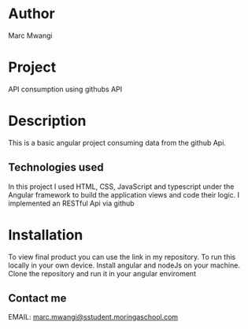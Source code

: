 # Author

Marc Mwangi

# Project

API consumption using githubs API

# Description

This is a basic angular project consuming data from the github Api. 

## Technologies used

In this project I used HTML, CSS, JavaScript and typescript under the Angular framework to build the application views and code their logic. I implemented an RESTful Api via github

# Installation

To view final product you can use the link in my repository. To run this locally in your own device. Install angular and nodeJs on your machine. Clone the repository and run it in your angular enviroment

## Contact me

EMAIL: marc.mwangi@sstudent.moringaschool.com
